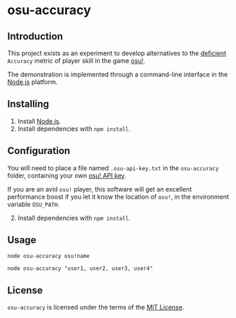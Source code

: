 osu-accuracy
========================================================================

Introduction
------------------------------------------------------------------------
This project exists as an experiment to develop alternatives to the [deficient](https://github.com/ppy/osu/issues/4680)
``Accuracy`` metric of player skill in the game [osu!](https://osu.ppy.sh).

The demonstration is implemented through a command-line interface in the [Node.js](https://nodejs.org) platform.

Installing
------------------------------------------------------------------------

1. Install [Node.js](https://nodejs.org/).
2. Install dependencies with ``npm install``.

Configuration
------------------------------------------------------------------------

You will need to place a file named ``.osu-api-key.txt`` in the ``osu-accuracy`` folder, containing your own [osu! API key](https://github.com/ppy/osu-api/wiki).

If you are an avid ``osu!`` player, this software will get an excellent performance boost if you let it know the location of ``osu!``, in the
environment variable ``OSU_PATH``.

2. Install dependencies with ``npm install``.

Usage
------------------------------------------------------------------------

	node osu-accuracy osu!name

	node osu-accuracy "user1, user2, user3, user4"

License
------------------------------------------------------------------------

``osu-accuracy`` is licensed under the terms of the [MIT License][1].

  [1]: https://github.com/Slayer95/osu-accuracy/blob/master/LICENSE
